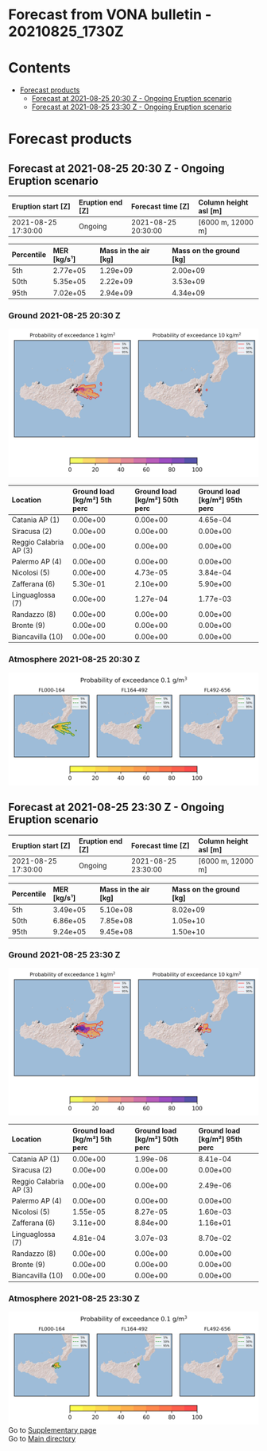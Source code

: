 
Forecast from VONA bulletin - 20210825_1730Z
============================================

Contents
========

* [Forecast products](#forecast-products)
	* [Forecast at 2021-08-25 20:30 Z - Ongoing Eruption scenario](#forecast-at-2021-08-25-2030-z---ongoing-eruption-scenario)
	* [Forecast at 2021-08-25 23:30 Z - Ongoing Eruption scenario](#forecast-at-2021-08-25-2330-z---ongoing-eruption-scenario)

# Forecast products

## Forecast at 2021-08-25 20:30 Z - Ongoing Eruption scenario
  

|Eruption start [Z]|Eruption end [Z]|Forecast time [Z]|Column height asl [m]|
| :--- | :--- | :--- | :--- |
|2021-08-25 17:30:00|Ongoing|2021-08-25 20:30:00|[6000 m, 12000 m]|
  
  

|Percentile|MER [kg/s¹]|Mass in the air [kg]|Mass on the ground [kg]|
| :--- | :--- | :--- | :--- |
|5th|2.77e+05|1.29e+09|2.00e+09|
|50th|5.35e+05|2.22e+09|3.53e+09|
|95th|7.02e+05|2.94e+09|4.34e+09|
  

### Ground 2021-08-25 20:30 Z
  
![](./figures/probability_grd_2021_08_25_2030_scenario_1.png)  
  
  
  
  
  
  
  
  
  

|Location|Ground load [kg/m²] 5th perc|Ground load [kg/m²] 50th perc|Ground load [kg/m²] 95th perc|
| :--- | :--- | :--- | :--- |
|Catania AP (1)|0.00e+00|0.00e+00|4.65e-04|
|Siracusa (2)|0.00e+00|0.00e+00|0.00e+00|
|Reggio Calabria AP (3)|0.00e+00|0.00e+00|0.00e+00|
|Palermo AP (4)|0.00e+00|0.00e+00|0.00e+00|
|Nicolosi (5)|0.00e+00|4.73e-05|3.84e-04|
|Zafferana (6)|5.30e-01|2.10e+00|5.90e+00|
|Linguaglossa (7)|0.00e+00|1.27e-04|1.77e-03|
|Randazzo (8)|0.00e+00|0.00e+00|0.00e+00|
|Bronte (9)|0.00e+00|0.00e+00|0.00e+00|
|Biancavilla (10)|0.00e+00|0.00e+00|0.00e+00|
  

### Atmosphere 2021-08-25 20:30 Z
  
![](./figures/probability_air_2021_08_25_2030_scenario_1_conclev_1.png)
## Forecast at 2021-08-25 23:30 Z - Ongoing Eruption scenario
  

|Eruption start [Z]|Eruption end [Z]|Forecast time [Z]|Column height asl [m]|
| :--- | :--- | :--- | :--- |
|2021-08-25 17:30:00|Ongoing|2021-08-25 23:30:00|[6000 m, 12000 m]|
  
  

|Percentile|MER [kg/s¹]|Mass in the air [kg]|Mass on the ground [kg]|
| :--- | :--- | :--- | :--- |
|5th|3.49e+05|5.10e+08|8.02e+09|
|50th|6.86e+05|7.85e+08|1.05e+10|
|95th|9.24e+05|9.45e+08|1.50e+10|
  

### Ground 2021-08-25 23:30 Z
  
![](./figures/probability_grd_2021_08_25_2330_scenario_1.png)  
  
  
  
  
  
  
  
  
  

|Location|Ground load [kg/m²] 5th perc|Ground load [kg/m²] 50th perc|Ground load [kg/m²] 95th perc|
| :--- | :--- | :--- | :--- |
|Catania AP (1)|0.00e+00|1.99e-06|8.41e-04|
|Siracusa (2)|0.00e+00|0.00e+00|0.00e+00|
|Reggio Calabria AP (3)|0.00e+00|0.00e+00|2.49e-06|
|Palermo AP (4)|0.00e+00|0.00e+00|0.00e+00|
|Nicolosi (5)|1.55e-05|8.27e-05|1.60e-03|
|Zafferana (6)|3.11e+00|8.84e+00|1.16e+01|
|Linguaglossa (7)|4.81e-04|3.07e-03|8.70e-02|
|Randazzo (8)|0.00e+00|0.00e+00|0.00e+00|
|Bronte (9)|0.00e+00|0.00e+00|0.00e+00|
|Biancavilla (10)|0.00e+00|0.00e+00|0.00e+00|
  

### Atmosphere 2021-08-25 23:30 Z
  
![](./figures/probability_air_2021_08_25_2330_scenario_1_conclev_1.png)  
Go to [Supplementary page](Supplementary_page.md)  
Go to [Main directory](https://github.com/federicapardini/Real_time_ash_forecast)